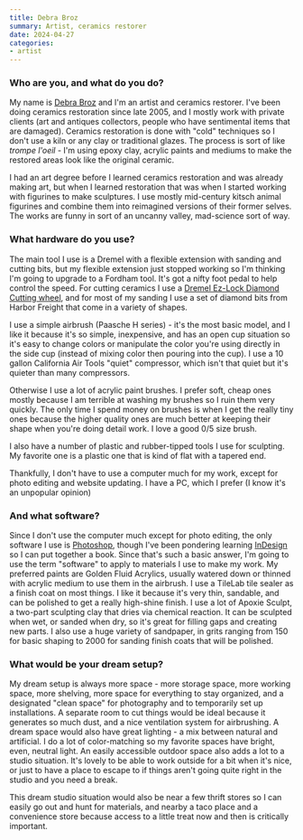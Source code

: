 ```yaml
---
title: Debra Broz
summary: Artist, ceramics restorer
date: 2024-04-27
categories:
- artist 
---
```


### Who are you, and what do you do?

My name is [Debra Broz](https://www.debrabroz.com/ "Debra's website.") and I'm an artist and ceramics restorer. I've been doing ceramics restoration since late 2005, and I mostly work with private clients (art and antiques collectors, people who have sentimental items that are damaged). Ceramics restoration is done with "cold" techniques so I don't use a kiln or any clay or traditional glazes. The process is sort of like _trompe l'oeil_ - I'm using epoxy clay, acrylic paints and mediums to make the restored areas look like the original ceramic.

I had an art degree before I learned ceramics restoration and was already making art, but when I learned restoration that was when I started working with figurines to make sculptures. I use mostly mid-century kitsch animal figurines and combine them into reimagined versions of their former selves. The works are funny in sort of an uncanny valley, mad-science sort of way.

### What hardware do you use?

The main tool I use is a Dremel with a flexible extension with sanding and cutting bits, but my flexible extension just stopped working so I'm thinking I'm going to upgrade to a Fordham tool. It's got a nifty foot pedal to help control the speed. For cutting ceramics I use a [Dremel Ez-Lock Diamond Cutting wheel][ez545], and for most of my sanding I use a set of diamond bits from Harbor Freight that come in a variety of shapes. 

I use a simple airbrush (Paasche H series) - it's the most basic model, and I like it because it's so simple, inexpensive, and has an open cup situation so it's easy to change colors or manipulate the color you're using directly in the side cup (instead of mixing color then pouring into the cup). I use a 10 gallon California Air Tools "quiet" compressor, which isn't that quiet but it's quieter than many compressors. 

Otherwise I use a lot of acrylic paint brushes. I prefer soft, cheap ones mostly because I am terrible at washing my brushes so I ruin them very quickly. The only time I spend money on brushes is when I get the really tiny ones because the higher quality ones are much better at keeping their shape when you're doing detail work. I love a good 0/5 size brush. 

I also have a number of plastic and rubber-tipped tools I use for sculpting. My favorite one is a plastic one that is kind of flat with a tapered end. 

Thankfully, I don't have to use a computer much for my work, except for photo editing and website updating. I have a PC, which I prefer (I know it's an unpopular opinion)

### And what software?

Since I don't use the computer much except for photo editing, the only software I use is [Photoshop][], though I've been pondering learning [InDesign][] so I can put together a book. Since that's such a basic answer, I'm going to use the term "software" to apply to materials I use to make my work. My preferred paints are Golden Fluid Acrylics, usually watered down or thinned with acrylic medium to use them in the airbrush. I use a TileLab tile sealer as a finish coat on most things. I like it because it's very thin, sandable, and can be polished to get a really high-shine finish. I use a lot of Apoxie Sculpt, a two-part sculpting clay that dries via chemical reaction. It can be sculpted when wet, or sanded when dry, so it's great for filling gaps and creating new parts. I also use a huge variety of sandpaper, in grits ranging from 150 for basic shaping to 2000 for sanding finish coats that will be polished.

### What would be your dream setup?

My dream setup is always more space - more storage space, more working space, more shelving, more space for everything to stay organized, and a designated "clean space" for photography and to temporarily set up installations. A separate room to cut things would be ideal because it generates so much dust, and a nice ventilation system for airbrushing. A dream space would also have great lighting - a mix between natural and artificial. I do a lot of color-matching so my favorite spaces have bright, even, neutral light. An easily accessible outdoor space also adds a lot to a studio situation. It's lovely to be able to work outside for a bit when it's nice, or just to have a place to escape to if things aren't going quite right in the studio and you need a break.

This dream studio situation would also be near a few thrift stores so I can easily go out and hunt for materials, and nearby a taco place and a convenience store because access to a little treat now and then is critically important.

[ez545]: https://www.dremel.com/us/en/p/ez545-2615e545ad "A cutting wheel."
[indesign]: https://www.adobe.com/products/indesign.html "A desktop/web publishing application."
[photoshop]: https://www.adobe.com/products/photoshop.html "A bitmap image editor."
